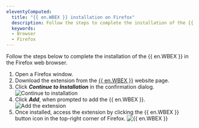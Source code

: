 ```yaml
---
eleventyComputed:
  title: "{{ en.WBEX }} installation on Firefox"
  description: Follow the steps to complete the installation of the {{ en.WBEX }} in the Firefox web browser.
  keywords:
  - Browser
  - Firefox
---
```

Follow the steps below to complete the installation of the {{ en.WBEX }} in the Firefox web browser.

1. Open a Firefox window.
1. Download the extension from the [{{ en.WBEX }}](https://devolutions.net/workspace) website page.
1. Click ***Continue to Installation*** in the confirmation dialog.
![Continue to installation](https://cdnweb.devolutions.net/docs/docs_en_kb_KB4812.png)
1. Click ***Add***, when prompted to add the {{ en.WBEX }}.
![Add the extension](https://cdnweb.devolutions.net/docs/docs_en_kb_KB4813.png)
1. Once installed, access the extension by clicking the {{ en.WBEX }} button icon in the top-right corner of Firefox.
![{{ en.WBEX }}](https://cdnweb.devolutions.net/docs/docs_en_kb_KB4814.png)
